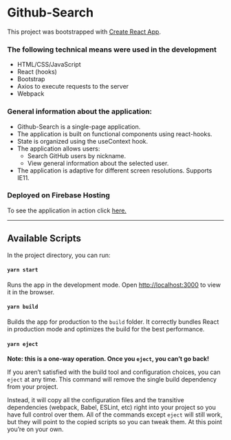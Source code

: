 # Github-Search

This project was bootstrapped with [Create React App](https://github.com/facebook/create-react-app).

### The following technical means were used in the development

- HTML/CSS/JavaScript
- React (hooks)
- Bootstrap
- Axios to execute requests to the server
- Webpack

### General information about the application:

- Github-Search is a single-page application.
- The application is built on functional components using react-hooks.
- State is organized using the useContext hook.
- The application allows users:
  - Search GitHub users by nickname.
  - View general information about the selected user.
- The application is adaptive for different screen resolutions. Supports IE11.

### Deployed on Firebase Hosting

To see the application in action click [here.](https://github-search-ec956.web.app// 'Github-Search')

***

## Available Scripts

In the project directory, you can run:

#### `yarn start`

Runs the app in the development mode.
Open [http://localhost:3000](http://localhost:3000) to view it in the browser.

#### `yarn build`

Builds the app for production to the `build` folder.
It correctly bundles React in production mode and optimizes the build for the best performance.

#### `yarn eject`

**Note: this is a one-way operation. Once you `eject`, you can’t go back!**

If you aren’t satisfied with the build tool and configuration choices, you can `eject` at any time. This command will remove the single build dependency from your project.

Instead, it will copy all the configuration files and the transitive dependencies (webpack, Babel, ESLint, etc) right into your project so you have full control over them. All of the commands except `eject` will still work, but they will point to the copied scripts so you can tweak them. At this point you’re on your own.